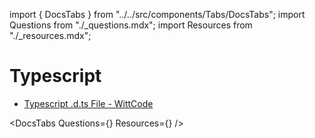 import { DocsTabs } from "../../src/components/Tabs/DocsTabs";
import Questions from "./\_questions.mdx";
import Resources from "./\_resources.mdx";

# Typescript

<div class="beginner">

- [Typescript .d.ts File - WittCode](https://www.youtube.com/watch?v=qUIs-uwmXlk)

</div>

<div class="intermediate">

</div>

<div class="expert">

</div>

<DocsTabs Questions={<Questions />} Resources={<Resources />} />
